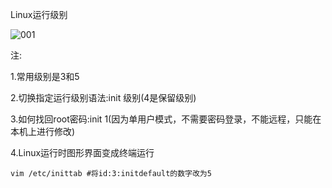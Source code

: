 Linux运行级别

![001](D:\Linux_Notes\Linux运行级别\001.png)

注:

1.常用级别是3和5

2.切换指定运行级别语法:init 级别(4是保留级别)

3.如何找回root密码:init 1(因为单用户模式，不需要密码登录，不能远程，只能在本机上进行修改)

4.Linux运行时图形界面变成终端运行

```shell
vim /etc/inittab #将id:3:initdefault的数字改为5
```